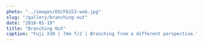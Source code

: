 ```yaml
---
photo: "../images/DSCF6153-web.jpg"
slug: "/gallery/branching-out"
date: "2018-01-19"
title: "Branching Out"
caption: "Fuji X30 | 7mm f/2 | Branching from a different perspective."
---
```

